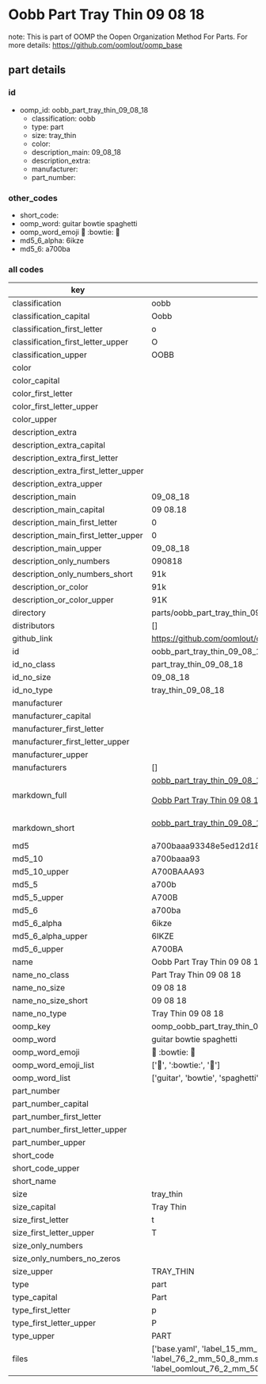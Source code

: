 # Oobb Part Tray Thin 09 08 18  

note: This is part of OOMP the Oopen Organization Method For Parts. For more details: https://github.com/oomlout/oomp_base

##  part details





### id
* oomp_id: oobb_part_tray_thin_09_08_18
  * classification: oobb
  * type: part
  * size: tray_thin
  * color: 
  * description_main: 09_08_18
  * description_extra: 
  * manufacturer: 
  * part_number: 

### other_codes
* short_code: 
* oomp_word: guitar bowtie spaghetti
* oomp_word_emoji :guitar: :bowtie: :spaghetti:
* md5_6_alpha: 6ikze
* md5_6: a700ba

### all codes 
| key | value |  
| --- | --- |  
| classification | oobb |  
| classification_capital | Oobb |  
| classification_first_letter | o |  
| classification_first_letter_upper | O |  
| classification_upper | OOBB |  
| color |  |  
| color_capital |  |  
| color_first_letter |  |  
| color_first_letter_upper |  |  
| color_upper |  |  
| description_extra |  |  
| description_extra_capital |  |  
| description_extra_first_letter |  |  
| description_extra_first_letter_upper |  |  
| description_extra_upper |  |  
| description_main | 09_08_18 |  
| description_main_capital | 09 08.18 |  
| description_main_first_letter | 0 |  
| description_main_first_letter_upper | 0 |  
| description_main_upper | 09_08_18 |  
| description_only_numbers | 090818 |  
| description_only_numbers_short | 91k |  
| description_or_color | 91k |  
| description_or_color_upper | 91K |  
| directory | parts/oobb_part_tray_thin_09_08_18 |  
| distributors | [] |  
| github_link | https://github.com/oomlout/oomlout_oomp_part_src/tree/main/parts/oobb_part_tray_thin_09_08_18/working |  
| id | oobb_part_tray_thin_09_08_18 |  
| id_no_class | part_tray_thin_09_08_18 |  
| id_no_size | 09_08_18 |  
| id_no_type | tray_thin_09_08_18 |  
| manufacturer |  |  
| manufacturer_capital |  |  
| manufacturer_first_letter |  |  
| manufacturer_first_letter_upper |  |  
| manufacturer_upper |  |  
| manufacturers | [] |  
| markdown_full | [oobb_part_tray_thin_09_08_18](https://github.com/oomlout/oomlout_oomp_part_src/tree/main/parts/oobb_part_tray_thin_09_08_18/working)<br>[](https://github.com/oomlout/oomlout_oomp_part_src/tree/main/parts/oobb_part_tray_thin_09_08_18/working)<br>[Oobb Part Tray Thin 09 08 18](https://github.com/oomlout/oomlout_oomp_part_src/tree/main/parts/oobb_part_tray_thin_09_08_18/working)<br><br> |  
| markdown_short | [oobb_part_tray_thin_09_08_18](https://github.com/oomlout/oomlout_oomp_part_src/tree/main/parts/oobb_part_tray_thin_09_08_18/working)<br><br> |  
| md5 | a700baaa93348e5ed12d1823fb385344 |  
| md5_10 | a700baaa93 |  
| md5_10_upper | A700BAAA93 |  
| md5_5 | a700b |  
| md5_5_upper | A700B |  
| md5_6 | a700ba |  
| md5_6_alpha | 6ikze |  
| md5_6_alpha_upper | 6IKZE |  
| md5_6_upper | A700BA |  
| name | Oobb Part Tray Thin 09 08 18 |  
| name_no_class | Part Tray Thin 09 08 18 |  
| name_no_size | 09 08 18 |  
| name_no_size_short | 09 08 18 |  
| name_no_type | Tray Thin 09 08 18 |  
| oomp_key | oomp_oobb_part_tray_thin_09_08_18 |  
| oomp_word | guitar bowtie spaghetti |  
| oomp_word_emoji | :guitar: :bowtie: :spaghetti: |  
| oomp_word_emoji_list | [':guitar:', ':bowtie:', ':spaghetti:'] |  
| oomp_word_list | ['guitar', 'bowtie', 'spaghetti'] |  
| part_number |  |  
| part_number_capital |  |  
| part_number_first_letter |  |  
| part_number_first_letter_upper |  |  
| part_number_upper |  |  
| short_code |  |  
| short_code_upper |  |  
| short_name |  |  
| size | tray_thin |  
| size_capital | Tray Thin |  
| size_first_letter | t |  
| size_first_letter_upper | T |  
| size_only_numbers |  |  
| size_only_numbers_no_zeros |  |  
| size_upper | TRAY_THIN |  
| type | part |  
| type_capital | Part |  
| type_first_letter | p |  
| type_first_letter_upper | P |  
| type_upper | PART |  
| files | ['base.yaml', 'label_15_mm_30_mm.pdf', 'label_15_mm_30_mm.svg', 'label_76_2_mm_50_8_mm.pdf', 'label_76_2_mm_50_8_mm.svg', 'label_oomlout_76_2_mm_50_8_mm.pdf', 'label_oomlout_76_2_mm_50_8_mm.svg', 'readme.md', 'working.json', 'working.yaml'] |  
